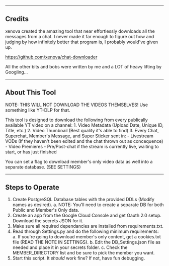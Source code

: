 -------
Credits
-------

xenova created the amazing tool that near effortlessly downloads all the messages from a chat.
I never made it far enough to figure out how and judging by how infinitely better that program is, I probably would've given up.

https://github.com/xenova/chat-downloader

All the other bits and bobs were written by me and a LOT of heavy lifting by Googling...

---------------
About This Tool
---------------

NOTE: THIS WILL NOT DOWNLOAD THE VIDEOS THEMSELVES! Use something like YT-DLP for that.

This tool is designed to download the following from every publically available YT video on a channel:
    1. Video Metadata (Upload Date, Unique ID, Title, etc.)
    2. Video Thumbnail (Best quality it's able to find)
    3. Every Chat, Superchat, Member's Message, and Super Sticker sent in:
        - Livestream VODs (If they haven't been edited and the chat thrown out as concequence)
        - Video Premieres
        - Pre/Post-chat if the stream is currently live, waiting to start, or has just finished

You can set a flag to download member's only video data as well into a separate database. (SEE SETTINGS)

----------------
Steps to Operate
----------------
1. Create PostgreSQL Database tables with the provided DDLs (Modify names as desired).
    a. NOTE: You'll need to create a separate DB for both Public and Member's Only data.
2. Create an app from the Google Cloud Console and get Oauth 2.0 setup. Download the secrets JSON for it.
3. Make sure all required dependancies are installed from requirements.txt.
4. Read through Settings.py and do the following minimum requirements:
    a. If you're going to download member's only content, get a cookies.txt file (READ THE NOTE IN SETTINGS).
    b. Edit the DB_Settings.json file as needed and place it in your secrets folder.
    c. Check the MEMBER_DIRECTORY list and be sure to pick the member you want.
5. Start this script. It *should* work fine? If not, have fun debugging.
